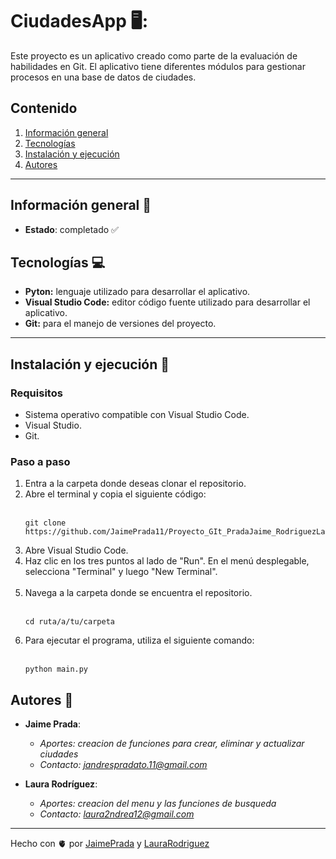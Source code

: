 # CiudadesApp 🖥️:
Este proyecto es un aplicativo creado como parte de la evaluación de habilidades en Git. El aplicativo tiene diferentes módulos para gestionar procesos en una base de datos de ciudades.

## Contenido 
1. [Información general](#info-general)
2. [Tecnologías](#tecno)
3. [Instalación y ejecución](#install)
4. [Autores](#autores)

---
<a name="info-general"></a>
## Información general :speech_balloon:

- **Estado**: completado :white_check_mark:
  

## Tecnologías :computer:

- **Pyton:** lenguaje utilizado para desarrollar el aplicativo. 
- **Visual Studio Code:** editor código fuente utilizado para desarrollar el aplicativo. 
- **Git:** para el manejo de versiones del proyecto.

---
<a name="install"></a>
## Instalación y ejecución :wrench:

### Requisitos 
- Sistema operativo compatible con Visual Studio Code. 
- Visual Studio. 
- Git. 

### Paso a paso 
1. Entra a la carpeta donde deseas clonar el repositorio.
2. Abre el terminal y copia el siguiente código: <br><br>
   ```
   git clone https://github.com/JaimePrada11/Proyecto_GIt_PradaJaime_RodriguezLaura.git
   ```
3. Abre Visual Studio Code.
4. Haz clic en los tres puntos al lado de "Run". En el menú desplegable, selecciona "Terminal" y luego "New Terminal".<br><br>
5. Navega a la carpeta donde se encuentra el repositorio. <br><br>
   ```
   cd ruta/a/tu/carpeta
   ```
6. Para ejecutar el programa, utiliza el siguiente comando:<br><br>
   ```
   python main.py
   ```
<a name="autores"></a>
## Autores :woman:

- **Jaime Prada**:
   - *Aportes: creacion de funciones para crear, eliminar y actualizar ciudades*
   - *Contacto: jandrespradato.11@gmail.com*


- **Laura Rodríguez**:
   - *Aportes: creacion del menu y las funciones de busqueda*
   - *Contacto: laura2ndrea12@gmail.com*
---

Hecho con 🫀 por [JaimePrada](https://github.com/laura2ndrea) y [LauraRodriguez](https://github.com/laura2ndrea)
